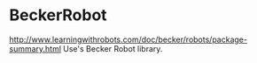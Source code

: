 # BeckerRobot

http://www.learningwithrobots.com/doc/becker/robots/package-summary.html
Use's Becker Robot library. 
